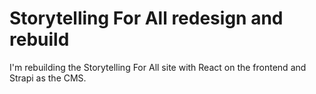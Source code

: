 # Storytelling For All redesign and rebuild

I'm rebuilding the Storytelling For All site with React on the frontend and Strapi as the CMS.